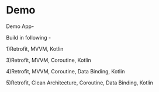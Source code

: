# Demo

Demo App-

Build in following -

1)Retrofit, MVVM, Kotlin

3)Retrofit, MVVM, Coroutine, Kotlin

4)Retrofit, MVVM, Coroutine, Data Binding, Kotlin

5)Retrofit, Clean Architecture, Coroutine, Data Binding, Kotlin
